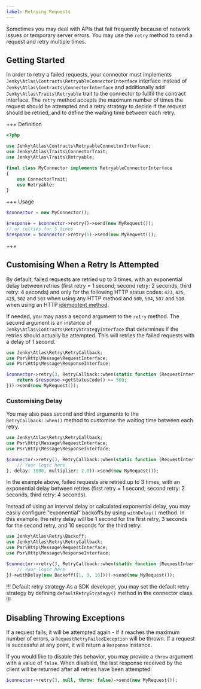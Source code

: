 ```yaml
---
label: Retrying Requests
---
```


Sometimes you may deal with APIs that fail frequently because of network issues or temporary server errors. You may use the `retry` method to send a request and retry multiple times.

## Getting Started

In order to retry a failed requests, your connector must implements `Jenky\Atlas\Contracts\RetryableConnectorInterface` interface instead of `Jenky\Atlas\Contracts\ConnectorInterface` and additionally add `Jenky\Atlas\Traits\Retryable` trait to the connector to fullfil the contract interface. The `retry` method accepts the maximum number of times the request should be attempted and a retry strategy to decide if the request should be retried, and to define the waiting time between each retry.

+++ Definition
```php
<?php

use Jenky\Atlas\Contracts\RetryableConnectorInterface;
use Jenky\Atlas\Traits\ConnectorTrait;
use Jenky\Atlas\Traits\Retryable;

final class MyConnector implements RetryableConnectorInterface
{
    use ConnectorTrait;
    use Retryable;
}
```
+++ Usage
```php
$connector = new MyConnector();

$response = $connector->retry()->send(new MyRequest());
// or retries for 5 times
$response = $connector->retry(5)->send(new MyRequest());
```
+++

## Customising When a Retry Is Attempted

By default, failed requests are retried up to 3 times, with an exponential delay between retries (first retry = 1 second; second retry: 2 seconds, third retry: 4 seconds) and only for the following HTTP status codes: `423`, `425`, `429`, `502` and `503` when using any HTTP method and `500`, `504`, `507` and `510` when using an HTTP [idempotent method](https://en.wikipedia.org/wiki/Hypertext_Transfer_Protocol#Idempotent_methods).

If needed, you may pass a second argument to the `retry` method. The second argument is an instance of `Jenky\Atlas\Contracts\RetryStrategyInterface` that determines if the retries should actually be attempted. This will retries the failed requests with a delay of 1 second.

```php
use Jenky\Atlas\Retry\RetryCallback;
use Psr\Http\Message\RequestInterface;
use Psr\Http\Message\ResponseInterface;

$connector->retry(3, RetryCallback::when(static function (RequestInterface $request, ResponseInterface $response) {
    return $response->getStatusCode() >= 500;
}))->send(new MyRequest());
```

### Customising Delay

You may also pass second and third arguments to the `RetryCallback::when()` method to customise the waiting time between each retry.

```php
use Jenky\Atlas\Retry\RetryCallback;
use Psr\Http\Message\RequestInterface;
use Psr\Http\Message\ResponseInterface;

$connector->retry(3, RetryCallback::when(static function (RequestInterface $request, ResponseInterface $response) {
    // Your logic here
}, delay: 1000, multiplier: 2.0))->send(new MyRequest());
```

In the example above, failed requests are retried up to 3 times, with an exponential delay between retries (first retry = 1 second; second retry: 2 seconds, third retry: 4 seconds).

Instead of using an interval delay or calculated exponential delay, you may easily configure "exponential" backoffs by using `withDelay()` method. In this example, the retry delay will be 1 second for the first retry, 3 seconds for the second retry, and 10 seconds for the third retry:

```php
use Jenky\Atlas\Retry\Backoff;
use Jenky\Atlas\Retry\RetryCallback;
use Psr\Http\Message\RequestInterface;
use Psr\Http\Message\ResponseInterface;

$connector->retry(3, RetryCallback::when(static function (RequestInterface $request, ResponseInterface $response) {
    // Your logic here
})->withDelay(new Backoff([1, 3, 10])))->send(new MyRequest());
```

!!! Default retry strategy
As a SDK developer, you may set the default retry strategy by defining `defaultRetryStrategy()` method in the connector class.
!!!

## Disabling Throwing Exceptions

If a request fails, it will be attempted again - if it reaches the maximum number of errors, a `RequestRetryFailedException` will be thrown. If a request is successful at any point, it will return a `Response` instance.

If you would like to disable this behavior, you may provide a `throw` argument with a value of `false`. When disabled, the last response received by the client will be returned after all retries have been attempted:


```php
$connector->retry(3, null, throw: false)->send(new MyRequest());
```

